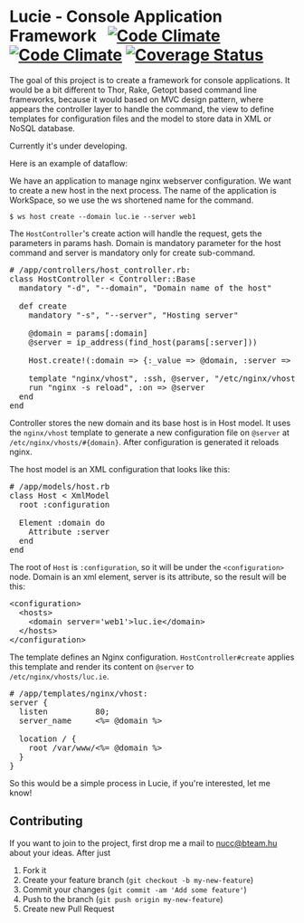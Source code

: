 # Lucie - Console Application Framework &nbsp; [![Code Climate](https://api.travis-ci.org/Nucc/lucie.png)](https://travis-ci.org/Nucc/lucie) [![Code Climate](https://codeclimate.com/github/Nucc/lucie.png)](https://codeclimate.com/github/Nucc/lucie) [![Coverage Status](https://coveralls.io/repos/Nucc/lucie/badge.png?branch=master)](https://coveralls.io/r/Nucc/lucie)

The goal of this project is to create a framework for console applications. It would be a bit different to Thor, Rake, Getopt based command line frameworks, because it would based on MVC design pattern, where appears the controller layer to handle the command, the view to define templates for configuration files and the model to store data in XML or NoSQL database.

Currently it's under developing.

Here is an example of dataflow:

We have an application to manage nginx webserver configuration. We want to create a new host in the next process. The name of the application is WorkSpace, so we use the ws shortened name for the command.

`$ ws host create --domain luc.ie --server web1`

The `HostController`'s create action will handle the request, gets the parameters in params hash. Domain is mandatory parameter for the host command and server is mandatory only for create sub-command.

<pre>
# /app/controllers/host_controller.rb:
class HostController &lt; Controller::Base
  mandatory "-d", "--domain", "Domain name of the host"

  def create
    mandatory "-s", "--server", "Hosting server"

    @domain = params[:domain]
    @server = ip_address(find_host(params[:server]))

    Host.create!(:domain => {:_value => @domain, :server => @server)

    template "nginx/vhost", :ssh, @server, "/etc/nginx/vhosts/#{domain}"
    run "nginx -s reload", :on => @server
  end
end
</pre>

Controller stores the new domain and its base host is in Host model. It uses the `nginx/vhost` template to generate a new configuration file on `@server` at `/etc/nginx/vhosts/#{domain}`. After configuration is generated it reloads nginx.

The host model is an XML configuration that looks like this:

<pre>
# /app/models/host.rb
class Host &lt; XmlModel
  root :configuration

  Element :domain do
    Attribute :server
  end
end
</pre>

The root of `Host` is `:configuration`, so it will be under the `<configuration>` node. Domain is an xml element, server is its attribute, so the result will be this:

<pre>
&lt;configuration&gt;
  &lt;hosts&gt;
    &lt;domain server='web1'>luc.ie&lt;/domain&gt;
  &lt;/hosts&gt;
&lt;/configuration&gt;
</pre>

The template defines an Nginx configuration. `HostController#create` applies this template and render its content on `@server` to `/etc/nginx/vhosts/luc.ie`.

<pre>
# /app/templates/nginx/vhost:
server {
  listen          80;
  server_name     &lt;%= @domain %&gt;

  location / {
    root /var/www/&lt;%= @domain %&gt;
  }
}
</pre>

So this would be a simple process in Lucie, if you're interested, let me know!

## Contributing

If you want to join to the project, first drop me a mail to nucc@bteam.hu about your ideas. After just

1. Fork it
2. Create your feature branch (`git checkout -b my-new-feature`)
3. Commit your changes (`git commit -am 'Add some feature'`)
4. Push to the branch (`git push origin my-new-feature`)
5. Create new Pull Request
